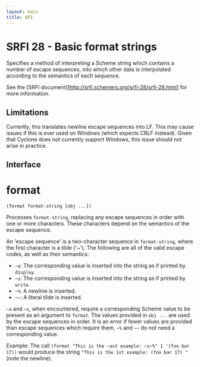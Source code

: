 ```yaml
---
layout: main
title: API
---
```


# SRFI 28 - Basic format strings

Specifies a method of interpreting a Scheme string which contains a number of
escape sequences, into which other data is interpolated according to the
semantics of each sequence.

See the [SRFI document][http://srfi.schemers.org/srfi-28/srfi-28.html] for more information.

## Limitations

Currently, this translates newline escape sequences into LF. This may cause
issues if this is ever used on Windows (which expects CRLF instead). Given that
Cyclone does not currently support Windows, this issue should not arise in
practice.

## Interface

# format

    (format format-string [obj ...])

Processes ``format-string``, replacing any escape sequences in order with one or
more characters. These characters depend on the semantics of the escape
sequence.

An 'escape sequence' is a two-character sequence in ``format-string``, where the
first character is a tilde ('~'). The following are all of the valid escape
codes, as well as their semantics:

- ``~a``: The corresponding value is inserted into the string as if printed by
  ``display``.
- ``~s``: The corresponding value is inserted into the string as if printed by
  ``write``.
- ``~%``: A newline is inserted.
- ``~~``: A literal tilde is inserted.

``~a`` and ``~s``, when encountered, require a corresponding Scheme value to be
present as an argument to ``format``. The values provided in ``obj ...`` are
used by the escape sequences in order. It is an error if fewer values are
provided than escape sequences which require them. ``~%`` and ``~~`` do not need
a corresponding value.

Example: The call ``(format "This is the ~ast example: ~s~%" 1 '(foo bar 17))``
would produce the string ``"This is the 1st example: (foo bar 17)
"`` (note the newline).

